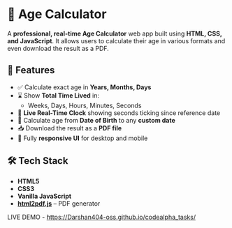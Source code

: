 # 🔢 Age Calculator
A **professional, real-time Age Calculator** web app built using **HTML, CSS, and JavaScript**. It allows users to calculate their age in various formats and even download the result as a PDF.

## 🚀 Features

- ✅ Calculate exact age in **Years, Months, Days**
- ⌛ Show **Total Time Lived** in:
  - Weeks, Days, Hours, Minutes, Seconds
- 🔁 **Live Real-Time Clock** showing seconds ticking since reference date
- 📅 Calculate age from **Date of Birth** to any **custom date**
- 📥 Download the result as a **PDF file**
- 📱 Fully **responsive UI** for desktop and mobile

## 🛠️ Tech Stack

- **HTML5**
- **CSS3**
- **Vanilla JavaScript**
- **[html2pdf.js](https://github.com/eKoopmans/html2pdf)** – PDF generator

LIVE DEMO - https://Darshan404-oss.github.io/codealpha_tasks/


